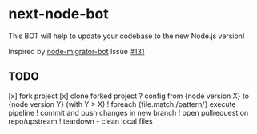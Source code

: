 # next-node-bot
This BOT will help to update your codebase to the new Node.js version!

Inspired by [node-migrator-bot](https://github.com/blakmatrix/node-migrator-bot)
Issue [#131](https://github.com/nodejs/package-maintenance/issues/131)


## TODO

[x] fork project
[x] clone forked project
? config from {node version X} to {node version Y} (with Y > X)
! foreach {file.match /pattern/} execute pipeline
! commit and push changes in new branch
! open pullrequest on repo/upstream
! teardown - clean local files